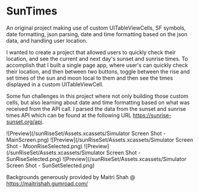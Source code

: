 # SunTimes
An original project making use of custom UITableViewCells, SF symbols, date formatting, json parsing, date and time formatting based on the json data, and handling user location. 

I wanted to create a project that allowed users to quickly check their location, and see the current and next day's sunset and sunrise times. To accomplish that I built a single page app, where user's can quickly check their location, and then between two buttons, toggle between the rise and set times of the sun and moon local to them and then see the times displayed in a custom UITableViewCell. 

Some fun challenges in this project where not only building those custom cells, but also learning about date and time formatting based on what was received from the API call. I parsed the data from the sunset and sunrise times API which can be found at the following URL https://sunrise-sunset.org/api. 


![Preview](/sunRiseSet/Assets.xcassets/Simulator Screen Shot - MainScreen.png) ![Preview](/sunRiseSet/Assets.xcassets/Simulator Screen Shot - MoonRiseSelected.png) ![Preview](/sunRiseSet/Assets.xcassets/Simulator Screen Shot - SunRiseSelected.png) ![Preview](/sunRiseSet/Assets.xcassets/Simulator Screen Shot - SunSetSelected.png)



Backgrounds generously provided by Maitri Shah @ https://maitrishah.gumroad.com/


